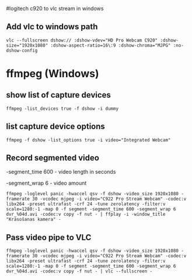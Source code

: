 #logitech c920 to vlc stream in windows
## Add vlc to windows path

```
vlc --fullscreen dshow:// :dshow-vdev="HD Pro Webcam C920" :dshow-size="1920x1080" :dshow-aspect-ratio=16\:9 :dshow-chroma="MJPG" :no-dshow-config
```

# ffmpeg (Windows)
## show list of capture devices

```
ffmpeg -list_devices true -f dshow -i dummy
```

## list capture device options

```
ffmpeg -f dshow -list_options true -i video="Integrated Webcam"
```

## Record segmented video
-segment_time 600 - video length in seconds

-segment_wrap 6 - video amount

```
ffmpeg -loglevel panic -hwaccel qsv -f dshow -video_size 1920x1080 -framerate 30 -vcodec mjpeg -i video="C922 Pro Stream Webcam" -codec:v libx264 -preset ultrafast -crf 24 -tune zerolatency -filter:v scale=1280:-1 -map 0 -f segment -segment_time 600 -segment_wrap 6 dvr_%04d.avi -codec:v copy -f nut - | ffplay -i -window_title "Krāsošanas kamera" -
```

## Pass video pipe to VLC

```
ffmpeg -loglevel panic -hwaccel qsv -f dshow -video_size 1920x1080 -framerate 30 -vcodec mjpeg -i video="C922 Pro Stream Webcam" -codec:v libx264 -preset ultrafast -crf 24 -tune zerolatency -filter:v scale=1280:-1 -map 0 -f segment -segment_time 600 -segment_wrap 6 dvr_%04d.avi -codec:v copy -f nut - | vlc --fullscreen -
```